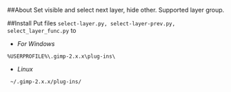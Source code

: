 ##About
Set visible and select next layer, hide other. Supported layer group.

##Install
Put files `select-layer.py, select-layer-prev.py, select_layer_func.py` to
- *For Windows*
 ```
 %USERPROFILE%\.gimp-2.x.x\plug-ins\
 ```
- *Linux*
 ```
  ~/.gimp-2.x.x/plug-ins/
 ```
